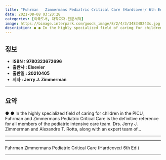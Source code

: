```yaml
---
title: "Fuhrman   Zimmermans Pediatric Critical Care (Hardcover/ 6th Ed.)"
date: 2021-08-08 03:20:28
categories: [외국도서, 대학교재-전문서적]
image: https://bimage.interpark.com/goods_image/8/2/4/3/348348243s.jpg
description: ● ● In the highly specialized field of caring for children in the PICU, Fuhrman and Zimmermans Pediatric Critical Care is the definitive reference for all mem
---
```


## **정보**

- **ISBN : 9780323672696**
- **출판사 : Elsevier**
- **출판일 : 20210405**
- **저자 : Jerry J. Zimmerman**

------



## **요약**

●  ●  In the highly specialized field of caring for children in the PICU, Fuhrman and Zimmermans Pediatric Critical Care is the definitive reference for all members of the pediatric intensive care team. Drs. Jerry J. Zimmerman and Alexandre T. Rotta, along with an expert team of... 

------



------


Fuhrman   Zimmermans Pediatric Critical Care (Hardcover/ 6th Ed.) 

------


